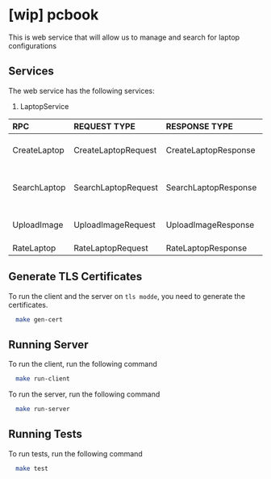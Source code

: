 # [wip] pcbook

This is web service that will allow us to manage and search for laptop configurations

## Services

The web service has the following services:

1. LaptopService

| RPC            | REQUEST TYPE          | RESPONSE TYPE          | DESCRIPTION                                       |
| :---           | :---                  |  :---                  | :---                                              |
| CreateLaptop   | CreateLaptopRequest   | CreateLaptopResponse   | Creates and stores a new laptop                   |
| SearchLaptop   | SearchLaptopRequest   | SearchLaptopResponse   |  Searches for a laptop using the provided `Filter`|
| UploadImage    | UploadImageRequest    | UploadImageResponse    |  Uploads and stores a laptop image                |
| RateLaptop     | RateLaptopRequest     | RateLaptopResponse     |  Rates a laptop                                   |

## Generate TLS Certificates

To run the client and the server on `tls modde`, you need to generate the certificates.

```bash
  make gen-cert
```

## Running Server

To run the client, run the following command

```bash
  make run-client
```

To run the server, run the following command

```bash
  make run-server
```

## Running Tests

To run tests, run the following command

```bash
  make test
```